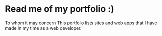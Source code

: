 # Read me of my portfolio :) 

To whom it may concern
This portfolio lists sites and web apps that I have made in my time as a web developer.